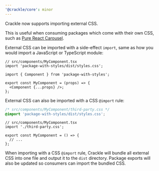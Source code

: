 ```yaml
---
'@crackle/core': minor
---
```


Crackle now supports importing external CSS.

This is useful when consuming packages which come with their own CSS, such as [Pure React Carousel](https://github.com/express-labs/pure-react-carousel).

External CSS can be imported with a side-effect `import`, same as how you would import a JavaScript or TypeScript module:

```tsx
// src/components/MyComponent.tsx
import 'package-with-styles/dist/styles.css';

import { Component } from 'package-with-styles';

export const MyComponent = (props) => {
  <Component {...props} />;
};
```

External CSS can also be imported with a CSS `@import` rule:

```css
/* src/components/MyComponent/third-party.css */
@import 'package-with-styles/dist/styles.css';
```

```tsx
// src/components/MyComponent.tsx
import './third-party.css';

export const MyComponent = () => {
  // ...
};
```

When importing with a CSS `@import` rule, Crackle will bundle all external CSS into one file and output it to the `dist` directory.
Package exports will also be updated so consumers can import the bundled CSS.
